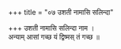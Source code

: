 +++
title = "०७ उशती नामासि सलिन्दा"

+++
उशती नामासि सलिन्दा नाम ।  
अन्याम् आसां गच्छ यं द्विष्मस् तं गच्छ ॥